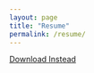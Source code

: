 ```yaml
---
layout: page
title: "Resume"
permalink: /resume/
---
```


<object data="/assets/robert_norris_cv_en_2023_04_18.pdf" width="100%" height="600">
	<p><a href="/assets/robert_norris_cv_en_2023_04_18.pdf">Download Instead</a></p>
</object>

